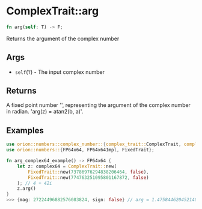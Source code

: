# ComplexTrait::arg

```rust
fn arg(self: T) -> F;
```

Returns the argument of the complex number

## Args

* `self`(`T`) - The input complex number

## Returns

A fixed point number '<F>', representing the argument of the complex number in radian. 
'arg(z) = atan2(b, a)'.

## Examples

```rust    
use orion::numbers::complex_number::{complex_trait::ComplexTrait, complex64::complex64};
use orion::numbers::{FP64x64, FP64x64Impl, FixedTrait};

fn arg_complex64_example() -> FP64x64 {
    let z: complex64 = ComplexTrait::new(
        FixedTrait::new(73786976294838206464, false),
        FixedTrait::new(774763251095801167872, false)
    ); // 4 + 42i
    z.arg()
}
>>> {mag: 27224496882576083824, sign: false} // arg = 1.4758446204521403 (rad)
```
